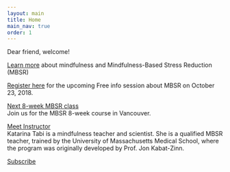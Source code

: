 ```yaml
---
layout: main
title: Home
main_nav: true
order: 1
---
```


Dear friend, welcome!

[Learn more](/mbsr/) about mindfulness and Mindfulness-Based Stress Reduction (MBSR)

[Register here](/register/) for the upcoming Free info session about MBSR on October 23, 2018.

[Next 8-week MBSR class](/course-schedule/)<br>
Join us for the MBSR 8-week course in Vancouver.

[Meet Instructor](/about/)<br>
Katarina Tabi is a mindfulness teacher and scientist. She is a qualified MBSR teacher, trained by the University of Massachusetts Medical School, where the program was originally developed by Prof. Jon Kabat-Zinn. 

[Subscribe](/contact/)
